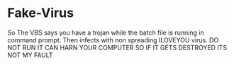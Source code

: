 # Fake-Virus
So The VBS says you have a trojan while the batch file is running in command prompt.
Then infects with non spreading ILOVEYOU virus.
DO NOT RUN IT CAN HARN YOUR COMPUTER SO IF IT GETS DESTROYED ITS NOT MY FAULT
